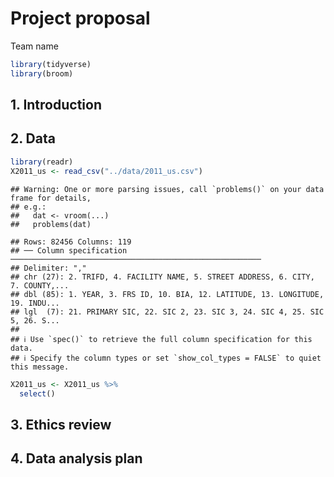 Project proposal
================
Team name

``` r
library(tidyverse)
library(broom)
```

## 1. Introduction

## 2. Data

``` r
library(readr)
X2011_us <- read_csv("../data/2011_us.csv")
```

    ## Warning: One or more parsing issues, call `problems()` on your data frame for details,
    ## e.g.:
    ##   dat <- vroom(...)
    ##   problems(dat)

    ## Rows: 82456 Columns: 119
    ## ── Column specification ────────────────────────────────────────────────────────
    ## Delimiter: ","
    ## chr (27): 2. TRIFD, 4. FACILITY NAME, 5. STREET ADDRESS, 6. CITY, 7. COUNTY,...
    ## dbl (85): 1. YEAR, 3. FRS ID, 10. BIA, 12. LATITUDE, 13. LONGITUDE, 19. INDU...
    ## lgl  (7): 21. PRIMARY SIC, 22. SIC 2, 23. SIC 3, 24. SIC 4, 25. SIC 5, 26. S...
    ## 
    ## ℹ Use `spec()` to retrieve the full column specification for this data.
    ## ℹ Specify the column types or set `show_col_types = FALSE` to quiet this message.

``` r
X2011_us <- X2011_us %>%
  select()
```

## 3. Ethics review

## 4. Data analysis plan
